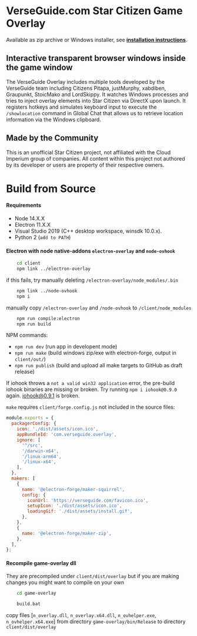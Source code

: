 # VerseGuide.com Star Citizen Game Overlay 

Available as zip archive or Windows installer, see  **[installation instructions](https://github.com/gulbrillo/VerseGuide-overlay/wiki/installation)**.

## Interactive transparent browser windows inside the game window

The VerseGuide Overlay includes multiple tools developed by the VerseGuide team including Citizens Pitapa, justMurphy, xabdiben, Graupunkt, StoicMako and LordSkippy.
It watches Windows processes and tries to inject overlay elements into Star Citizen via DirectX upon launch. It registers hotkeys and simulates keyboard input to execute the `/showlocation` command in Global Chat that allows us to retrieve location information via the Windows clipboard.

## Made by the Community

This is an unofficial Star Citizen project, not affiliated with the Cloud Imperium group of companies. All content within this project not authored by its developer or users are property of their respective owners.

# Build from Source

#### Requirements

- Node 14.X.X
- Electron 11.X.X
- Visual Studio 2019 (C++ desktop workspace, winsdk 10.0.x).
- Python 2 (`add to PATH`)

#### Electron with node native-addons `electron-overlay` and `node-ovhook`

```bash
    cd client
    npm link ../electron-overlay
```
if this fails, try manually deleting `/electron-overlay/node_modules/.bin`
```bash
    npm link ../node-ovhook
    npm i
```
manually copy `/electron-overlay` and `/node-ovhook` to `/client/node_modules`
```bash
    npm run compile:electron
    npm run build
```

NPM commands:
- `npm run dev` (run app in developent mode)
- `npm run make` (build windows zip/exe with electron-forge, output in `client/out/`)
- `npm run publish` (build and upload all make targets to GitHub as draft release)

If iohook throws a `not a valid win32 application` error, the pre-build iohook binaries are missing or broken. Try running `npm i iohook@0.9.0` again. iohook@0.9.1 is broken.

`make` requires `client/forge.config.js` not included in the source files:

```javascript
module.exports = {
  packagerConfig: {
    icon: './dist/assets/icon.ico',
    appBundleId: 'com.verseguide.overlay',
    ignore: [
      '^/src',
      '/darwin-x64',
      '/linux-arm64',
      '/linux-x64',
    ],
  },
  makers: [
    {
      name: '@electron-forge/maker-squirrel',
      config: {
        iconUrl: 'https://verseguide.com/favicon.ico',
        setupIcon: './dist/assets/icon.ico',
        loadingGif: './dist/assets/install.gif',
      },
    },
    {
      name: '@electron-forge/maker-zip',
    },
  ],
};
```

#### Recompile game-overlay dll

They are precompiled under `client/dist/overlay` but if you are making changes you might want to compile on your own

```bash
    cd game-overlay

    build.bat
```

copy files [`n_overlay.dll`, `n_overlay.x64.dll`, `n_ovhelper.exe`, `n_ovhelper.x64.exe`] from directory `game-overlay/bin/Release` to directory `client/dist/overlay`
